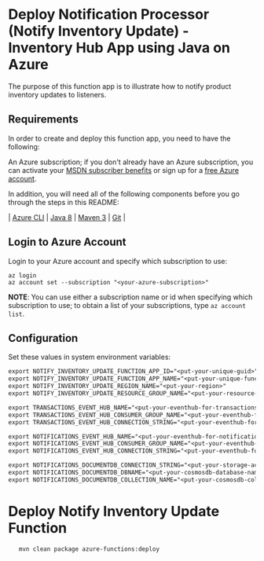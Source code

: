 # Deploy Notification Processor (Notify Inventory Update) - Inventory Hub App using Java on Azure #

The purpose of this function app is to illustrate how to notify product inventory updates to listeners.

## Requirements

In order to create and deploy this function app, you need to have the following:

An Azure subscription; if you don't already have an Azure subscription, you can activate your [MSDN subscriber benefits](https://azure.microsoft.com/pricing/member-offers/msdn-benefits-details/) or sign up for a [free Azure account](https://azure.microsoft.com/pricing/free-trial/).

In addition, you will need all of the following components before you go through the steps in this README:

| [Azure CLI](http://docs.microsoft.com/cli/azure/overview) | [Java 8](http://java.oracle.com/) | [Maven 3](http://maven.apache.org/) | [Git](https://github.com/) |

## Login to Azure Account

Login to your Azure account and specify which subscription to use:

   ```shell
   az login
   az account set --subscription "<your-azure-subscription>"
   ```

   **NOTE**: You can use either a subscription name or id when specifying which subscription to use; to obtain a list of your subscriptions, type `az account list`.

## Configuration
Set these values in system environment variables:

``` txt
export NOTIFY_INVENTORY_UPDATE_FUNCTION_APP_ID="<put-your-unique-guid>"
export NOTIFY_INVENTORY_UPDATE_FUNCTION_APP_NAME="<put-your-unique-function-app-name>"
export NOTIFY_INVENTORY_UPDATE_REGION_NAME="<put-your-region>"
export NOTIFY_INVENTORY_UPDATE_RESOURCE_GROUP_NAME="<put-your-resource-group-name>"

export TRANSACTIONS_EVENT_HUB_NAME="<put-your-eventhub-for-transactions-name>"
export TRANSACTIONS_EVENT_HUB_CONSUMER_GROUP_NAME="<put-your-eventhub-for-transactions-consumer-group-name>"
export TRANSACTIONS_EVENT_HUB_CONNECTION_STRING="<put-your-eventhub-for-transactions-connection-string>"

export NOTIFICATIONS_EVENT_HUB_NAME="<put-your-eventhub-for-notifications-name>"
export NOTIFICATIONS_EVENT_HUB_CONSUMER_GROUP_NAME="<put-your-eventhub-for-notifications-consumer-group-name>"
export NOTIFICATIONS_EVENT_HUB_CONNECTION_STRING="<put-your-eventhub-for-notifications-connection-string>"

export NOTIFICATIONS_DOCUMENTDB_CONNECTION_STRING="<put-your-storage-account-connection-string>"
export NOTIFICATIONS_DOCUMENTDB_DBNAME="<put-your-cosmosdb-database-name>"
export NOTIFICATIONS_DOCUMENTDB_COLLECTION_NAME="<put-your-cosmosdb-collection-name>"
```

# Deploy Notify Inventory Update Function

```shell
   mvn clean package azure-functions:deploy
   ```